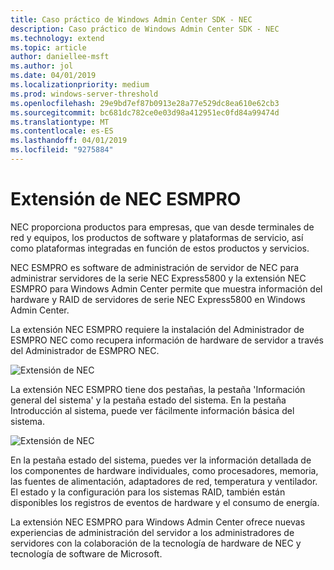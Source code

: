 ```yaml
---
title: Caso práctico de Windows Admin Center SDK - NEC
description: Caso práctico de Windows Admin Center SDK - NEC
ms.technology: extend
ms.topic: article
author: daniellee-msft
ms.author: jol
ms.date: 04/01/2019
ms.localizationpriority: medium
ms.prod: windows-server-threshold
ms.openlocfilehash: 29e9bd7ef87b0913e28a77e529dc8ea610e62cb3
ms.sourcegitcommit: bc681dc782ce0e03d98a412951ec0fd84a99474d
ms.translationtype: MT
ms.contentlocale: es-ES
ms.lasthandoff: 04/01/2019
ms.locfileid: "9275884"
---
```

# Extensión de NEC ESMPRO

NEC proporciona productos para empresas, que van desde terminales de red y equipos, los productos de software y plataformas de servicio, así como plataformas integradas en función de estos productos y servicios.

NEC ESMPRO es software de administración de servidor de NEC para administrar servidores de la serie NEC Express5800 y la extensión NEC ESMPRO para Windows Admin Center permite que muestra información del hardware y RAID de servidores de serie NEC Express5800 en Windows Admin Center.

La extensión NEC ESMPRO requiere la instalación del Administrador de ESMPRO NEC como recupera información de hardware de servidor a través del Administrador de ESMPRO NEC.

![Extensión de NEC](../../media/extend-case-study-nec/nec-1.png)

La extensión NEC ESMPRO tiene dos pestañas, la pestaña 'Información general del sistema' y la pestaña estado del sistema. En la pestaña Introducción al sistema, puede ver fácilmente información básica del sistema.

![Extensión de NEC](../../media/extend-case-study-nec/nec-2.png)

En la pestaña estado del sistema, puedes ver la información detallada de los componentes de hardware individuales, como procesadores, memoria, las fuentes de alimentación, adaptadores de red, temperatura y ventilador. El estado y la configuración para los sistemas RAID, también están disponibles los registros de eventos de hardware y el consumo de energía.

La extensión NEC ESMPRO para Windows Admin Center ofrece nuevas experiencias de administración del servidor a los administradores de servidores con la colaboración de la tecnología de hardware de NEC y tecnología de software de Microsoft.